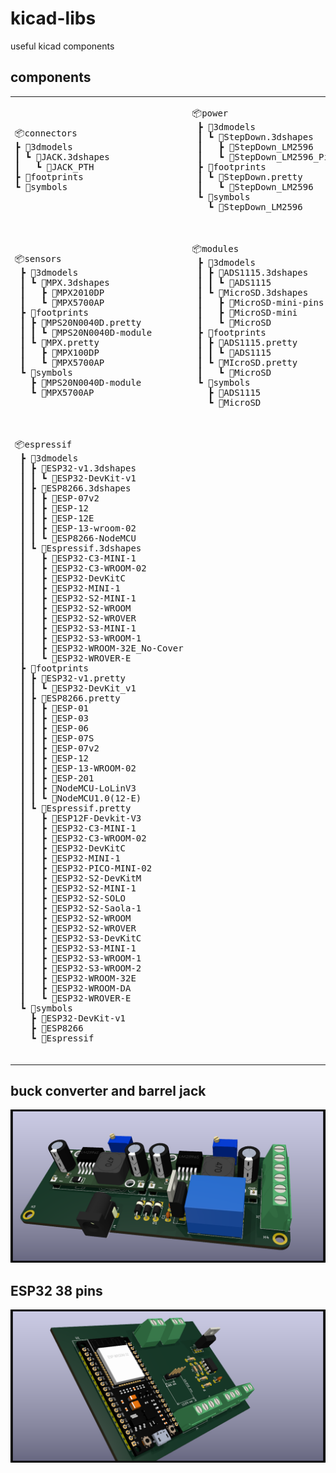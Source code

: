 # kicad-libs

useful kicad components

## components

<table>
    <thead style='display:none;'>
    </thead>
    <tbody>
        <tr>
            <td>
                <pre>
📦connectors
┣ 📂3dmodels
┃ ┗ 📂JACK.3dshapes
┃   ┗ 📜JACK_PTH
┣ 📂footprints
┗ 📂symbols
            </pre>
        </td>
        <td>
            <pre>
📦power
 ┣ 📂3dmodels
 ┃ ┗ 📂StepDown.3dshapes
 ┃   ┣ 📜StepDown_LM2596
 ┃   ┗ 📜StepDown_LM2596_PinHeaders
 ┣ 📂footprints
 ┃ ┗ 📂StepDown.pretty
 ┃   ┗ 📜StepDown_LM2596
 ┗ 📂symbols
   ┗ 📜StepDown_LM2596
                </pre>
            </td>
        </tr>
        <tr>
            <td>
                <pre>
📦sensors
 ┣ 📂3dmodels
 ┃ ┗ 📂MPX.3dshapes
 ┃   ┣ 📜MPX2010DP
 ┃   ┗ 📜MPX5700AP
 ┣ 📂footprints
 ┃ ┣ 📂MPS20N0040D.pretty
 ┃ ┃ ┗ 📜MPS20N0040D-module
 ┃ ┗ 📂MPX.pretty
 ┃   ┣ 📜MPX100DP
 ┃   ┗ 📜MPX5700AP
 ┗ 📂symbols
   ┣ 📜MPS20N0040D-module
   ┗ 📜MPX5700AP
                </pre>
            </td>
            <td>
                <pre>
📦modules
 ┣ 📂3dmodels
 ┃ ┣ 📂ADS1115.3dshapes
 ┃ ┃ ┗ 📜ADS1115
 ┃ ┗ 📂MicroSD.3dshapes
 ┃   ┣ 📜MicroSD-mini-pins
 ┃   ┣ 📜MicroSD-mini
 ┃   ┗ 📜MicroSD
 ┣ 📂footprints
 ┃ ┣ 📂ADS1115.pretty
 ┃ ┃ ┗ 📜ADS1115
 ┃ ┗ 📂MIcroSD.pretty
 ┃   ┗ 📜MicroSD
 ┗ 📂symbols
   ┣ 📜ADS1115
   ┗ 📜MicroSD
                </pre>
            </td>
        </tr>
        <tr>
            <td>
                <pre>
📦espressif
 ┣ 📂3dmodels
 ┃ ┣ 📂ESP32-v1.3dshapes
 ┃ ┃ ┗ 📜ESP32-DevKit-v1
 ┃ ┣ 📂ESP8266.3dshapes
 ┃ ┃ ┣ 📜ESP-07v2
 ┃ ┃ ┣ 📜ESP-12
 ┃ ┃ ┣ 📜ESP-12E
 ┃ ┃ ┣ 📜ESP-13-wroom-02
 ┃ ┃ ┗ 📜ESP8266-NodeMCU
 ┃ ┗ 📂Espressif.3dshapes
 ┃   ┣ 📜ESP32-C3-MINI-1
 ┃   ┣ 📜ESP32-C3-WROOM-02
 ┃   ┣ 📜ESP32-DevKitC
 ┃   ┣ 📜ESP32-MINI-1
 ┃   ┣ 📜ESP32-S2-MINI-1
 ┃   ┣ 📜ESP32-S2-WROOM
 ┃   ┣ 📜ESP32-S2-WROVER
 ┃   ┣ 📜ESP32-S3-MINI-1
 ┃   ┣ 📜ESP32-S3-WROOM-1
 ┃   ┣ 📜ESP32-WROOM-32E_No-Cover
 ┃   ┗ 📜ESP32-WROVER-E
 ┣ 📂footprints
 ┃ ┣ 📂ESP32-v1.pretty
 ┃ ┃ ┗ 📜ESP32-DevKit_v1
 ┃ ┣ 📂ESP8266.pretty
 ┃ ┃ ┣ 📜ESP-01
 ┃ ┃ ┣ 📜ESP-03
 ┃ ┃ ┣ 📜ESP-06
 ┃ ┃ ┣ 📜ESP-07S
 ┃ ┃ ┣ 📜ESP-07v2
 ┃ ┃ ┣ 📜ESP-12
 ┃ ┃ ┣ 📜ESP-13-WROOM-02
 ┃ ┃ ┣ 📜ESP-201
 ┃ ┃ ┣ 📜NodeMCU-LoLinV3
 ┃ ┃ ┗ 📜NodeMCU1.0(12-E)
 ┃ ┗ 📂Espressif.pretty
 ┃   ┣ 📜ESP12F-Devkit-V3
 ┃   ┣ 📜ESP32-C3-MINI-1
 ┃   ┣ 📜ESP32-C3-WROOM-02
 ┃   ┣ 📜ESP32-DevKitC
 ┃   ┣ 📜ESP32-MINI-1
 ┃   ┣ 📜ESP32-PICO-MINI-02
 ┃   ┣ 📜ESP32-S2-DevKitM
 ┃   ┣ 📜ESP32-S2-MINI-1
 ┃   ┣ 📜ESP32-S2-SOLO
 ┃   ┣ 📜ESP32-S2-Saola-1
 ┃   ┣ 📜ESP32-S2-WROOM
 ┃   ┣ 📜ESP32-S2-WROVER
 ┃   ┣ 📜ESP32-S3-DevKitC
 ┃   ┣ 📜ESP32-S3-MINI-1
 ┃   ┣ 📜ESP32-S3-WROOM-1
 ┃   ┣ 📜ESP32-S3-WROOM-2
 ┃   ┣ 📜ESP32-WROOM-32E
 ┃   ┣ 📜ESP32-WROOM-DA
 ┃   ┗ 📜ESP32-WROVER-E
 ┗ 📂symbols
   ┣ 📜ESP32-DevKit-v1
   ┣ 📜ESP8266
   ┗ 📜Espressif
                </pre>
            </td>
        </tr>
    </tbody>
</table>

## buck converter and barrel jack

![power_supply](resources/power_supply_PCB_v1.0.png)

## ESP32 38 pins

![esp32](resources/apresentacao_PCB.png)